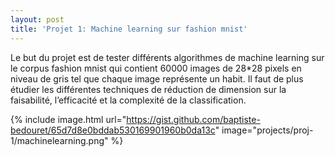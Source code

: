 ```yaml
---
layout: post
title: 'Projet 1: Machine learning sur fashion mnist'
---
```


Le but du projet est de tester différents algorithmes de machine learning sur le corpus fashion mnist qui contient 60000 images de 28*28 pixels en niveau de gris tel que chaque image représente un habit. Il faut de plus étudier les différentes techniques de réduction de dimension sur la faisabilité, l’efficacité et la complexité de la classification.


{% include image.html url="https://gist.github.com/baptiste-bedouret/65d7d8e0bddab530169901960b0da13c" image="projects/proj-1/machinelearning.png" %}
